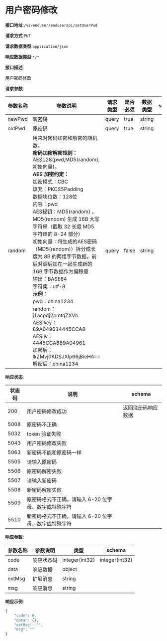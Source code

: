 # 用户密码修改


**接口地址**:`/v2/enduser/enduserapi/setUserPwd`


**请求方式**:`PUT`


**请求数据类型**:`application/json`


**响应数据类型**:`*/*`


**接口描述**:<p>用户密码修改</p>


**请求参数**:


| 参数名称 | 参数说明                                                     | 请求类型 | 是否必须 | 数据类型 | schema |
| -------- | ------------------------------------------------------------ | -------- | -------- | -------- | ------ |
| newPwd   | 新密码                                                       | query    | true     | string   |        |
| oldPwd   | 原密码                                                       | query    | true     | string   |        |
| random   | 用来对密码加密和解密的随机数。<br/><b>密码加密解密规则：</b><br/>AES128(pwd,MD5(random),初始向量)。<br/><b>AES 加密约定：</b><br/>加密模式：CBC<br/>填充：PKCS5Padding<br/>数据块位数：128位<br/>内容：pwd<br/>AES秘钥：MD5(random) ，MD5(random) 生成 16B 大写字符串（截取 32 长度 MD5 字符串的 8-24 部分）<br/>初始向量：将生成的AES密码（MD5(random)）拆分成长度为 8B 的两组字节数据，前后对调后加在一起生成新的 16B 字节数据作为偏移量<br/>输出：BASE64<br/>字符集：utf-8<br/><b>示例：</b><br/>pwd：china1234<br/>random：j1acpdj2bmtqZXVb<br/>AES key：89A049614445CCA8<br/>AES iv：4445CCA889A04961<br/>加密后：lkZMvj0KDSJXlp66jBieHA==<br/>解密后：china1234 | query    | false    | string   |        |


**响应状态**:


| 状态码 | 说明                                                 | schema             |
| ------ | ---------------------------------------------------- | ------------------ |
| 200    | 用户密码修改成功                                     | 返回注册码响应数据 |
| 5008   | 原密码不正确                                         |                    |
| 5032   | token 验证失败                                       |                    |
| 5043   | 用户密码修改失败                                     |                    |
| 5063   | 新密码不能和原密码一样                               |                    |
| 5505   | 请输入原密码                                         |                    |
| 5506   | 原密码解密失败                                       |                    |
| 5507   | 请输入新密码                                         |                    |
| 5508   | 新密码解密失败                                       |                    |
| 5509   | 原密码格式不正确，请输入 6-20 位字母、数字或特殊字符 |                    |
| 5510   | 新密码格式不正确，请输入 6-20 位字母、数字或特殊字符 |                    |


**响应参数**:


| 参数名称 | 参数说明   | 类型           | schema         |
| -------- | ---------- | -------------- | -------------- |
| code     | 响应状态码 | integer(int32) | integer(int32) |
| data     | 响应数据   | object         |                |
| extMsg   | 扩展消息   | string         |                |
| msg      | 响应消息   | string         |                |


**响应示例**:
```javascript
{
	"code": 0,
	"data": {},
	"extMsg": "",
	"msg": ""
}
```
